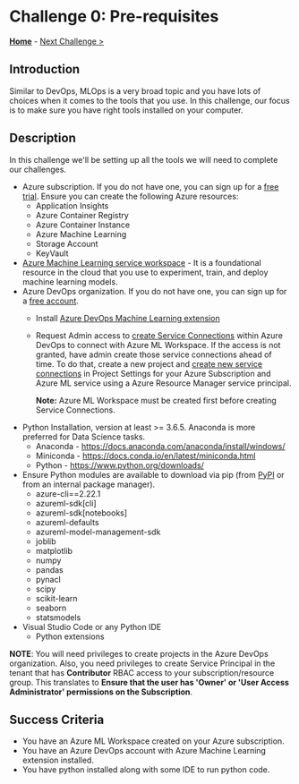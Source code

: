 # Challenge 0: Pre-requisites

**[Home](../README.md)** - [Next Challenge >](./Challenge-01.md)

## Introduction
Similar to DevOps, MLOps is a very broad topic and you have lots of choices when it comes to the tools that you use. In this challenge, our focus is to make sure you have right tools installed on your computer.

## Description
In this challenge we'll be setting up all the tools we will need to complete our challenges.

- Azure subscription. If you do not have one, you can sign up for a [free trial](https://azure.microsoft.com/en-us/free/). Ensure you can create the following Azure resources:
  - Application Insights
  - Azure Container Registry
  - Azure Container Instance
  - Azure Machine Learning
  - Storage Account
  - KeyVault
- [Azure Machine Learning service workspace](https://ml.azure.com/) - It is a foundational resource in the cloud that you use to experiment, train, and deploy machine learning models.
- Azure DevOps organization. If you do not have one, you can sign up for a [free account](https://azure.microsoft.com/en-us/services/devops/).
  - Install [Azure DevOps Machine Learning extension](https://marketplace.visualstudio.com/items?itemName=ms-air-aiagility.vss-services-azureml)
  - Request Admin access to [create Service Connections](https://docs.microsoft.com/en-us/azure/devops/pipelines/library/service-endpoints?view=azure-devops&tabs=yaml) within Azure DevOps to connect with Azure ML Workspace. If the access is not granted, have admin create those service connections ahead of time. To do that, create a new project and [create new service connections](https://docs.microsoft.com/en-us/azure/devops/pipelines/library/service-endpoints?view=azure-devops&tabs=yaml) in Project Settings for your Azure Subscription and Azure ML service using a Azure Resource Manager service principal.

    **Note:** Azure ML Workspace must be created first before creating Service Connections.
- Python Installation, version at least \>= 3.6.5. Anaconda is more preferred for Data Science tasks.
  - Anaconda - <https://docs.anaconda.com/anaconda/install/windows/>
  - Miniconda - <https://docs.conda.io/en/latest/miniconda.html>
  - Python - <https://www.python.org/downloads/>
- Ensure Python modules are available to download via pip (from [PyPI](https://pypi.org) or from an internal package manager).
  - azure-cli==2.22.1
  - azureml-sdk[cli]
  - azureml-sdk[notebooks]
  - azureml-defaults
  - azureml-model-management-sdk
  - joblib
  - matplotlib
  - numpy
  - pandas
  - pynacl
  - scipy
  - scikit-learn
  - seaborn
  - statsmodels
- Visual Studio Code or any Python IDE
  - Python extensions

**NOTE**: You will need privileges to create projects in the Azure DevOps organization. Also, you need privileges to create Service Principal in the tenant that has **Contributor** RBAC access to your subscription/resource group. This translates to **Ensure that the user has 'Owner' or 'User Access Administrator' permissions on the Subscription**.

## Success Criteria
- You have an Azure ML Workspace created on your Azure subscription.
- You have an Azure DevOps account with Azure Machine Learning extension installed.
- You have python installed along with some IDE to run python code.
